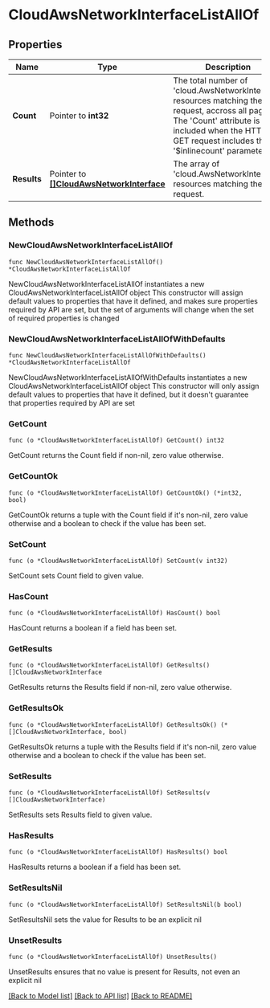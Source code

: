 # CloudAwsNetworkInterfaceListAllOf

## Properties

Name | Type | Description | Notes
------------ | ------------- | ------------- | -------------
**Count** | Pointer to **int32** | The total number of &#39;cloud.AwsNetworkInterface&#39; resources matching the request, accross all pages. The &#39;Count&#39; attribute is included when the HTTP GET request includes the &#39;$inlinecount&#39; parameter. | [optional] 
**Results** | Pointer to [**[]CloudAwsNetworkInterface**](CloudAwsNetworkInterface.md) | The array of &#39;cloud.AwsNetworkInterface&#39; resources matching the request. | [optional] 

## Methods

### NewCloudAwsNetworkInterfaceListAllOf

`func NewCloudAwsNetworkInterfaceListAllOf() *CloudAwsNetworkInterfaceListAllOf`

NewCloudAwsNetworkInterfaceListAllOf instantiates a new CloudAwsNetworkInterfaceListAllOf object
This constructor will assign default values to properties that have it defined,
and makes sure properties required by API are set, but the set of arguments
will change when the set of required properties is changed

### NewCloudAwsNetworkInterfaceListAllOfWithDefaults

`func NewCloudAwsNetworkInterfaceListAllOfWithDefaults() *CloudAwsNetworkInterfaceListAllOf`

NewCloudAwsNetworkInterfaceListAllOfWithDefaults instantiates a new CloudAwsNetworkInterfaceListAllOf object
This constructor will only assign default values to properties that have it defined,
but it doesn't guarantee that properties required by API are set

### GetCount

`func (o *CloudAwsNetworkInterfaceListAllOf) GetCount() int32`

GetCount returns the Count field if non-nil, zero value otherwise.

### GetCountOk

`func (o *CloudAwsNetworkInterfaceListAllOf) GetCountOk() (*int32, bool)`

GetCountOk returns a tuple with the Count field if it's non-nil, zero value otherwise
and a boolean to check if the value has been set.

### SetCount

`func (o *CloudAwsNetworkInterfaceListAllOf) SetCount(v int32)`

SetCount sets Count field to given value.

### HasCount

`func (o *CloudAwsNetworkInterfaceListAllOf) HasCount() bool`

HasCount returns a boolean if a field has been set.

### GetResults

`func (o *CloudAwsNetworkInterfaceListAllOf) GetResults() []CloudAwsNetworkInterface`

GetResults returns the Results field if non-nil, zero value otherwise.

### GetResultsOk

`func (o *CloudAwsNetworkInterfaceListAllOf) GetResultsOk() (*[]CloudAwsNetworkInterface, bool)`

GetResultsOk returns a tuple with the Results field if it's non-nil, zero value otherwise
and a boolean to check if the value has been set.

### SetResults

`func (o *CloudAwsNetworkInterfaceListAllOf) SetResults(v []CloudAwsNetworkInterface)`

SetResults sets Results field to given value.

### HasResults

`func (o *CloudAwsNetworkInterfaceListAllOf) HasResults() bool`

HasResults returns a boolean if a field has been set.

### SetResultsNil

`func (o *CloudAwsNetworkInterfaceListAllOf) SetResultsNil(b bool)`

 SetResultsNil sets the value for Results to be an explicit nil

### UnsetResults
`func (o *CloudAwsNetworkInterfaceListAllOf) UnsetResults()`

UnsetResults ensures that no value is present for Results, not even an explicit nil

[[Back to Model list]](../README.md#documentation-for-models) [[Back to API list]](../README.md#documentation-for-api-endpoints) [[Back to README]](../README.md)


